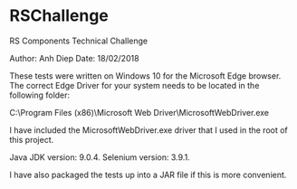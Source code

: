 # RSChallenge
RS Components Technical Challenge

Author: Anh Diep
Date: 18/02/2018

These tests were written on Windows 10 for the Microsoft Edge browser.  The correct Edge Driver for your system needs to be located in the following folder:

C:\Program Files (x86)\Microsoft Web Driver\MicrosoftWebDriver.exe

I have included the MicrosoftWebDriver.exe driver that I used in the root of this project.

Java JDK version: 9.0.4.
Selenium version: 3.9.1.

I have also packaged the tests up into a JAR file if this is more convenient.
